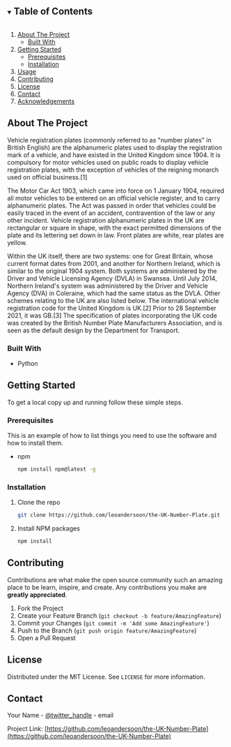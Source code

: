 <!-- TABLE OF CONTENTS -->
<details open="open">
  <summary><h2 style="display: inline-block">Table of Contents</h2></summary>
  <ol>
    <li>
      <a href="#about-the-project">About The Project</a>
      <ul>
        <li><a href="#built-with">Built With</a></li>
      </ul>
    </li>
    <li>
      <a href="#getting-started">Getting Started</a>
      <ul>
        <li><a href="#prerequisites">Prerequisites</a></li>
        <li><a href="#installation">Installation</a></li>
      </ul>
    </li>
    <li><a href="#usage">Usage</a></li>
    <li><a href="#contributing">Contributing</a></li>
    <li><a href="#license">License</a></li>
    <li><a href="#contact">Contact</a></li>
    <li><a href="#acknowledgements">Acknowledgements</a></li>
  </ol>
</details>



<!-- ABOUT THE PROJECT -->
## About The Project
Vehicle registration plates (commonly referred to as "number plates" in British English) are the alphanumeric plates used to display the registration mark of a vehicle, and have existed in the United Kingdom since 1904. It is compulsory for motor vehicles used on public roads to display vehicle registration plates, with the exception of vehicles of the reigning monarch used on official business.[1]

The Motor Car Act 1903, which came into force on 1 January 1904, required all motor vehicles to be entered on an official vehicle register, and to carry alphanumeric plates. The Act was passed in order that vehicles could be easily traced in the event of an accident, contravention of the law or any other incident. Vehicle registration alphanumeric plates in the UK are rectangular or square in shape, with the exact permitted dimensions of the plate and its lettering set down in law. Front plates are white, rear plates are yellow.

Within the UK itself, there are two systems: one for Great Britain, whose current format dates from 2001, and another for Northern Ireland, which is similar to the original 1904 system. Both systems are administered by the Driver and Vehicle Licensing Agency (DVLA) in Swansea. Until July 2014, Northern Ireland's system was administered by the Driver and Vehicle Agency (DVA) in Coleraine, which had the same status as the DVLA. Other schemes relating to the UK are also listed below. The international vehicle registration code for the United Kingdom is UK.[2] Prior to 28 September 2021, it was GB.[3] The specification of plates incorporating the UK code was created by the British Number Plate Manufacturers Association, and is seen as the default design by the Department for Transport.


### Built With

* Python


<!-- GETTING STARTED -->
## Getting Started

To get a local copy up and running follow these simple steps.

### Prerequisites

This is an example of how to list things you need to use the software and how to install them.
* npm
  ```sh
  npm install npm@latest -g
  ```

### Installation

1. Clone the repo
   ```sh
   git clone https://github.com/leoandersoon/the-UK-Number-Plate.git
   ```
2. Install NPM packages
   ```sh
   npm install
   ```


<!-- CONTRIBUTING -->
## Contributing

Contributions are what make the open source community such an amazing place to be learn, inspire, and create. Any contributions you make are **greatly appreciated**.

1. Fork the Project
2. Create your Feature Branch (`git checkout -b feature/AmazingFeature`)
3. Commit your Changes (`git commit -m 'Add some AmazingFeature'`)
4. Push to the Branch (`git push origin feature/AmazingFeature`)
5. Open a Pull Request



<!-- LICENSE -->
## License

Distributed under the MIT License. See `LICENSE` for more information.



<!-- CONTACT -->
## Contact

Your Name - [@twitter_handle](https://twitter.com/leoandersoon) - email

Project Link: [https://github.com/leoandersoon/the-UK-Number-Plate](https://github.com/leoandersoon/the-UK-Number-Plate)



